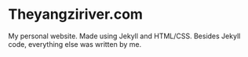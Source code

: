 Theyangziriver.com
=====================
My personal website. Made using Jekyll and HTML/CSS. Besides Jekyll code, everything else was written by me.